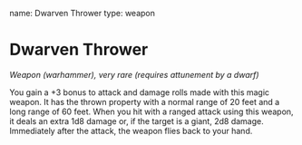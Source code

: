 name: Dwarven Thrower
type: weapon

# Dwarven Thrower
_Weapon (warhammer), very rare (requires attunement by a dwarf)_

You gain a +3 bonus to attack and damage rolls made with this magic weapon. It has the thrown property with a normal range of 20 feet and a long range of 60 feet. When you hit with a ranged attack using this weapon, it deals an extra 1d8 damage or, if the target is a giant, 2d8 damage. Immediately after the attack, the weapon flies back to your hand.
